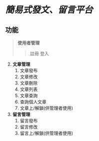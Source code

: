 # *簡易式發文、留言平台*
## **功能**
> **使用者管理**   
>> 註冊
>> 登入
2. **文章管理**
   1. 文章發布
    2. 文章修改
    3. 文章刪除
    4. 文章列表
    5. 文章查詢
    6. 查詢個人文章
    7. 文章上/解鎖(供管理者使用)
4. **留言管理**
   1. 留言發布
    2. 留言修改
    3. 留言上/解鎖(供管理者使用)
